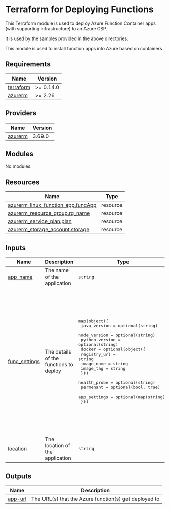 # Terraform for Deploying Functions

This Terraform module is used to deploy Azure Function Container apps (with supporting infrastructure) to an Azure CSP.

It is used by the samples provided in the above directories.

<!-- BEGIN_TF_DOCS -->
This module is used to install function apps into Azure
based on containers

## Requirements

| Name | Version |
|------|---------|
| <a name="requirement_terraform"></a> [terraform](#requirement\_terraform) | >= 0.14.0 |
| <a name="requirement_azurerm"></a> [azurerm](#requirement\_azurerm) | >= 2.26 |

## Providers

| Name | Version |
|------|---------|
| <a name="provider_azurerm"></a> [azurerm](#provider\_azurerm) | 3.69.0 |

## Modules

No modules.

## Resources

| Name | Type |
|------|------|
| [azurerm_linux_function_app.funcApp](https://registry.terraform.io/providers/hashicorp/azurerm/latest/docs/resources/linux_function_app) | resource |
| [azurerm_resource_group.rg_name](https://registry.terraform.io/providers/hashicorp/azurerm/latest/docs/resources/resource_group) | resource |
| [azurerm_service_plan.plan](https://registry.terraform.io/providers/hashicorp/azurerm/latest/docs/resources/service_plan) | resource |
| [azurerm_storage_account.storage](https://registry.terraform.io/providers/hashicorp/azurerm/latest/docs/resources/storage_account) | resource |

## Inputs

| Name | Description | Type | Default | Required |
|------|-------------|------|---------|:--------:|
| <a name="input_app_name"></a> [app\_name](#input\_app\_name) | The name of the application | `string` | `"testapp"` | no |
| <a name="input_func_settings"></a> [func\_settings](#input\_func\_settings) | The details of the functions to deploy | <pre>map(object({<br>    java_version   = optional(string)<br>    node_version   = optional(string)<br>    python_version = optional(string)<br>    docker = optional(object({<br>      registry_url = string<br>      image_name   = string<br>      image_tag    = string<br>    }))<br>    health_probe = optional(string)<br>    permenant    = optional(bool, true)<br>    app_settings = optional(map(string))<br>  }))</pre> | <pre>{<br>  "azfuncnodejs": {<br>    "docker": {<br>      "image_name": "azfuncnodejs",<br>      "image_tag": "main",<br>      "registry_url": "https://ghcr.io/tpayne"<br>    },<br>    "health_probe": "/api/version"<br>  },<br>  "azfuncpython": {<br>    "docker": {<br>      "image_name": "azfuncpython",<br>      "image_tag": "main",<br>      "registry_url": "https://ghcr.io/tpayne"<br>    },<br>    "health_probe": "/api/version"<br>  },<br>  "java": {<br>    "java_version": "17"<br>  },<br>  "python": {<br>    "python_version": "3.10"<br>  }<br>}</pre> | no |
| <a name="input_location"></a> [location](#input\_location) | The location of the application | `string` | `"West Europe"` | no |

## Outputs

| Name | Description |
|------|-------------|
| <a name="output_app-url"></a> [app-url](#output\_app-url) | The URL(s) that the Azure function(s) get deployed to |
<!-- END_TF_DOCS -->
